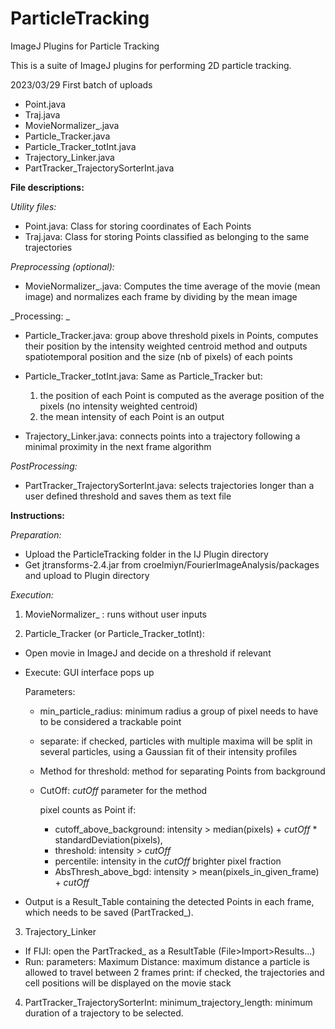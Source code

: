 # ParticleTracking
ImageJ Plugins for Particle Tracking

This is a suite of ImageJ plugins for performing 2D particle tracking.

2023/03/29 First batch of uploads
- Point.java
- Traj.java
- MovieNormalizer_.java
- Particle_Tracker.java
- Particle_Tracker_totInt.java
- Trajectory_Linker.java
- PartTracker_TrajectorySorterInt.java

**File descriptions:**

_Utility files:_ 
- Point.java: Class for storing coordinates of Each Points
- Traj.java: Class for storing Points classified as belonging to the same trajectories 

_Preprocessing (optional):_
- MovieNormalizer_.java: Computes the time average of the movie (mean image) and normalizes each frame by dividing by the mean image

_Processing: _
- Particle_Tracker.java: group above threshold pixels in Points, computes their position by the intensity weighted centroid method and outputs spatiotemporal position and the size (nb of pixels) of each points

- Particle_Tracker_totInt.java: Same as Particle_Tracker but: 
    1. the position of each Point is computed as the average position of the pixels (no intensity weighted centroid)  
    2. the mean intensity of each Point is an output
                              
- Trajectory_Linker.java: connects points into a trajectory following a minimal proximity in the next frame algorithm 

_PostProcessing:_
- PartTracker_TrajectorySorterInt.java: selects trajectories longer than a user defined threshold and saves them as text file

**Instructions:**

_Preparation:_
- Upload the ParticleTracking folder in the IJ Plugin directory
- Get jtransforms-2.4.jar from croelmiyn/FourierImageAnalysis/packages and upload to Plugin directory

_Execution:_

1. MovieNormalizer_ : runs without user inputs

2. Particle_Tracker (or Particle_Tracker_totInt):
- Open movie in ImageJ and decide on a threshold if relevant
- Execute: GUI interface pops up

    Parameters:
    - min_particle_radius: minimum radius a group of pixel needs to have to be considered a trackable point 
    - separate: if checked, particles with multiple maxima will be split in several particles, using a Gaussian fit of their intensity profiles
    - Method for threshold: method for separating Points from background
    - CutOff: _cutOff_ parameter for the method

        pixel counts as Point if:
        -  cutoff_above_background: intensity > median(pixels) + _cutOff_ * standardDeviation(pixels), 
        -  threshold: intensity > _cutOff_
        -  percentile: intensity in the _cutOff_ brighter pixel fraction
        -  AbsThresh_above_bgd: intensity > mean(pixels_in_given_frame) + _cutOff_
 
- Output is a Result_Table containing the detected Points in each frame, which needs to be saved (PartTracked_).

3. Trajectory_Linker
- If FIJI: open the PartTracked_ as a ResultTable (File>Import>Results...)
- Run: parameters:
      Maximum Distance: maximum distance a particle is allowed to travel between 2 frames
      print: if checked, the trajectories and cell positions will be displayed on the movie stack

4. PartTracker_TrajectorySorterInt: minimum_trajectory_length: minimum duration of a trajectory to be selected. 
